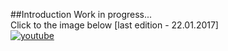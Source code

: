 ##Introduction
Work in progress... </br>
Click to the image below [last edition - 22.01.2017] <br/>
[![youtube](https://cloud.githubusercontent.com/assets/19840443/22296533/bcccf374-e31a-11e6-96f3-1dc1c1db2be3.png)](https://youtu.be/MWioNb5ax5c)
